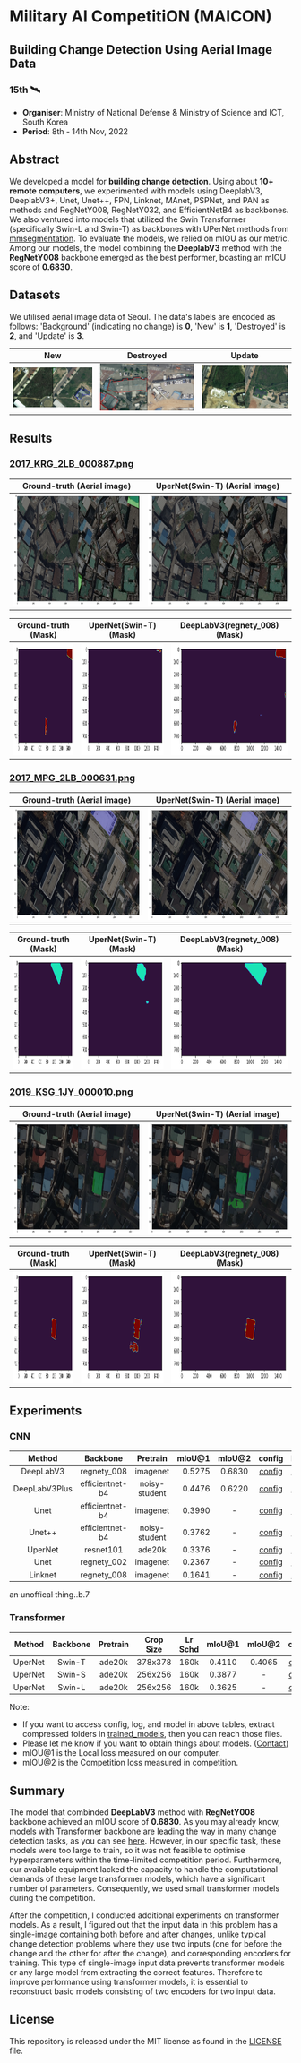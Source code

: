 # Military AI CompetitiON (MAICON)


## Building Change Detection Using Aerial Image Data
### 15th 🛰

- **Organiser**: Ministry of National Defense & Ministry of Science and ICT, South Korea
- **Period**: 8th - 14th Nov, 2022

## Abstract
We developed a model for **building change detection**. Using about **10+ remote computers**, we experimented with models using DeeplabV3, DeeplabV3+, Unet, Unet++, FPN, Linknet, MAnet, PSPNet, and PAN as methods and RegNetY008, RegNetY032, and EfficientNetB4 as backbones. We also ventured into models that utilized the Swin Transformer (specifically Swin-L and Swin-T) as backbones with UPerNet methods from [mmsegmentation](https://github.com/open-mmlab/mmsegmentation). To evaluate the models, we relied on mIOU as our metric. Among our models, the model combining the **DeeplabV3** method with the **RegNetY008** backbone emerged as the best performer, boasting an mIOU score of **0.6830**.

## Datasets
We utilised aerial image data of Seoul. The data's labels are encoded as follows: 'Background' (indicating no change) is **0**, 'New' is **1**, 'Destroyed' is **2**, and 'Update' is **3**.

| New | Destroyed | Update |
|:---:|:---:|:---:|
|![dataset_new](./assets/dataset_new.png)|![dataset_destroyed](./assets/dataset_destroy.png)|![dataset_update](./assets/dataset_update.png)|

## Results


### [2017_KRG_2LB_000887.png](./assets/2017_KRG_2LB_000887.png)
| Ground-truth (Aerial image) | UperNet(Swin-T) (Aerial image)|  
|:---:|:---:|  
|<img src="./assets/2017_KRG_2LB_000887_ground_truth_aerial_Img.png" width="400" height="200"/>|<img src="./assets/2017_KRG_2LB_000887_swinT_result_aerial_Img.png" width="400" height="200"/>|   

| Ground-truth (Mask)|UperNet(Swin-T) (Mask) |DeepLabV3(regnety_008) (Mask)|  
|:---:|:---:|:---:|  
|<img src="./assets/2017_KRG_2LB_000887_ground_truth_matplot.png" width="400" height="200"/>|<img src="./assets/2017_KRG_2LB_000887_swinT_result_matplot.png" width="400" height="200"/>|<img src="./assets/2017_KRG_2LB_000887_DeepLabV3_result_matplot.png" width="400" height="200"/>|  

### [2017_MPG_2LB_000631.png](./assets/2017_MPG_2LB_000631.png)
| Ground-truth (Aerial image) | UperNet(Swin-T) (Aerial image)|  
|:---:|:---:| 
|<img src="./assets/2017_MPG_2LB_000631_ground_truth_aerial_Img.png" width="400" height="200"/>|<img src="./assets/2017_MPG_2LB_000631_swinT_result_aerial_Img.png" width="400" height="200"/>|

| Ground-truth (Mask)|UperNet(Swin-T) (Mask) |DeepLabV3(regnety_008) (Mask)|  
|:---:|:---:|:---:|  
|<img src="./assets/2017_MPG_2LB_000631_ground_truth_matplot.png" width="400" height="200"/>|<img src="./assets/2017_MPG_2LB_000631_swinT_result_matplot.png" width="400" height="200"/>|<img src="./assets/2017_MPG_2LB_000631_DeepLabV3_result_matplot.png" width="400" height="200"/>|    


### [2019_KSG_1JY_000010.png](./assets/2019_KSG_1JY_000010.png)
| Ground-truth (Aerial image) | UperNet(Swin-T) (Aerial image)| 
|:---:|:---:|
|<img src="./assets/2019_KSG_1JY_000010_ground_truth_aerial_Img.png" width="400" height="200"/>|<img src="./assets/2019_KSG_1JY_000010_swinT_result_aerial_Img.png" width="400" height="200"/>|

|Ground-truth (Mask)|UperNet(Swin-T) (Mask) |DeepLabV3(regnety_008) (Mask)|  
|:---:|:---:|:---:|  
|<img src="./assets/2019_KSG_1JY_000010_ground_truth_matplot.png" width="400" height="200"/>|<img src="./assets/2019_KSG_1JY_000010_swinT_result_matplot.png" width="400" height="200"/>|<img src="./assets/2019_KSG_1JY_000010_DeepLabV3_result_matplot.png" width="400" height="200"/>|  


## Experiments

### CNN
| Method | Backbone | Pretrain | mIoU@1 | mIoU@2| config | log | model |
|:---:|:---:|:---:|---:|:---:|:---:|:---:|:---:|
| DeepLabV3 | regnety_008 | imagenet | 0.5275 | 0.6830 |[config](./trained_models/Best_models/DeepLabV3/20221113_010847(best)(DeepLabV3_regnety008)/train.yaml)|[log](./trained_models/Best_models/DeepLabV3/20221113_010847(best)(DeepLabV3_regnety008)/train.log)|[model](./trained_models/Best_models/DeepLabV3/20221113_010847(best)(DeepLabV3_regnety008)/model.pt)|
| DeepLabV3Plus | efficientnet-b4 | noisy-student | 0.4476 | 0.6220 |[config](./trained_models/trained_models/cnn/trained_models_maicon_codes_computer_room_5/train/DeepLabV3Plus/20221111_015224/train.yaml)|[log](./trained_models/trained_models/cnn/trained_models_maicon_codes_computer_room_5/train/DeepLabV3Plus/20221111_015224/train.log)|[model](./trained_models/trained_models/cnn/trained_models_maicon_codes_computer_room_5/train/DeepLabV3Plus/20221111_015224/model.pt)|
| Unet | efficientnet-b4 | imagenet | 0.3990 | - |[config](./trained_models/trained_models/cnn/trained_models_maicon_codes_computer_room_2/20221109_142314(unet_efficientb4)/train.yaml)|[log](./trained_models/trained_models/cnn/trained_models_maicon_codes_computer_room_2/20221109_142314(unet_efficientb4)/train.log)|[model](./trained_models/trained_models/cnn/trained_models_maicon_codes_computer_room_2/20221109_142314(unet_efficientb4)/model.pt)|
| Unet++ | efficientnet-b4 | noisy-student | 0.3762 | - |[config](./trained_models/trained_models/cnn/trained_models_maicon_codes_computer_room_2/20221109_151114(unet++_efficientb4)/train_copy1.yaml)|[log](./trained_models/trained_models/cnn/trained_models_maicon_codes_computer_room_2/20221109_151114(unet++_efficientb4)/train.log)|[model](./trained_models/trained_models/cnn/trained_models_maicon_codes_computer_room_2/20221109_151114(unet++_efficientb4)/model.pt)|
| UperNet | resnet101 | ade20k | 0.3376 | - |[config](./experiments_ViT/ViT/mmseg/mmsegmentation/configs/upernet/upernet_r101_512x512_160k_ade20k.py/)|[log](./trained_models/trained_models/cnn/upernet_r101_512x512_160k_ade20k/None.log.json)|[model](./trained_models/trained_models/cnn/upernet_r101_512x512_160k_ade20k/iter_780000(latest)_0.3376.pth)|
| Unet | regnety_002 | imagenet | 0.2367 | - |[config](./trained_models/trained_models/cnn/trainded_models_maicon_codes_computer_room_1(close_to_baseline)/train/Unet(regnety_002)/20221109_231024/train.yaml)|[log](./trained_models/trained_models/cnn/trainded_models_maicon_codes_computer_room_1(close_to_baseline)/train/Unet(regnety_002)/20221109_231024/train.log)|[model](./trained_models/trained_models/cnn/trainded_models_maicon_codes_computer_room_1(close_to_baseline)/train/Unet(regnety_002)/20221109_231024/model.pt)|
| Linknet | regnety_008 | imagenet | 0.1641 | - |[config](./trained_models/trained_models/cnn/trainded_models_maicon_codes_computer_room_1(close_to_baseline)/train/Linknet(regnety_008)/20221118_010442/train.yaml)|[log](./trained_models/trained_models/cnn/trainded_models_maicon_codes_computer_room_1(close_to_baseline)/train/Linknet(regnety_008)/20221118_010442/train.log)|[model](./trained_models/trained_models/cnn/trainded_models_maicon_codes_computer_room_1(close_to_baseline)/train/Linknet(regnety_008)/20221118_010442/model.pt)|

<strike>an unoffical thing..b.7</strike>

### Transformer
| Method | Backbone | Pretrain | Crop Size | Lr Schd | mIoU@1 | mIoU@2 | config | log | model |
|:---:|:---:|:---:|:---:|:---:|:---:|:---:|:---:|:---:|:---:|
| UperNet | Swin-T | ade20k | 378x378 | 160k | 0.4110 | 0.4065 |[config](./experiments_ViT/ViT/mmseg/mmsegmentation/configs/swin/upernet_swin_tiny_patch4_window7_512x512_160k_ade20k_pretrain_224x224_1K_MAICON)|[log]([config](./trained_models/Best_models/Transformer/upernet_swin_tiny_patch4_window7_512x512_160k_ade20k_pretrain_224x224_1K_8/None.log.json))|[model]([config](./trained_models/Best_models/Transformer/upernet_swin_tiny_patch4_window7_512x512_160k_ade20k_pretrain_224x224_1K_8/iter_80003_0.411.pth))|
| UperNet | Swin-S | ade20k | 256x256 | 160k | 0.3877 | - |[config](./experiments_ViT/ViT/mmseg/mmsegmentation/configs/swin/upernet_swin_small_patch4_window7_512x512_160k_ade20k_pretrain_224x224_1K.py)|[log](./trained_models/trained_models/transformer/swin_small_patch4_window7_512x512_160k_ade20k_3/None.log_4.json)|[model](./trained_models/trained_models/transformer/swin_small_patch4_window7_512x512_160k_ade20k_3/iter_820000_0.3877.pth)|
| UperNet | Swin-L | ade20k | 256x256 | 160k | 0.3625 | - |[config](./experiments_ViT/ViT/mmseg/mmsegmentation/configs/swin/upernet_swin_large_patch4_window7_512x512_pretrain_224x224_22K_160k_ade20k.py)|[log](./trained_models/trained_models/transformer/upernet_swin_large_patch4_window7_512x512_pretrain_224x224_22K_160k_ade20k/None.log.json)|[model](./trained_models/trained_models/transformer/upernet_swin_large_patch4_window7_512x512_pretrain_224x224_22K_160k_ade20k/iter_970000_0.3625.pth)|

Note: 
- If you want to access config, log, and model in above tables, extract compressed folders in [trained_models](./trained_models/), then you can reach those files.
- Please let me know if you want to obtain things about models. ([Contact](mailto:asdd3525@gmail.com))
- mIOU@1 is the Local loss measured on our computer. 
- mIOU@2 is the Competition loss measured in competition. 

## Summary
The model that combinded **DeepLabV3** method with **RegNetY008** backbone achieved an mIOU score of **0.6830**. As you may already know, models with Transformer backbone are leading the way in many change detection tasks, as you can see [here](https://paperswithcode.com/sota/change-detection-on-dsifn-cd?p=a-transformer-based-siamese-network-for). However, in our specific task, these models were too large to train, so it was not feasible to optimise hyperparameters within the time-limited competition period. Furthermore, our available equipment lacked the capacity to handle the computational demands of these large transformer models, which have a significant number of parameters. Consequently, we used small transformer models during the competition.

After the competition, I conducted additional experiments on transformer models. As a result, I figured out that the input data in this problem has a single-image containing both before and after changes, unlike typical change detection problems where they use two inputs (one for before the change and the other for after the change), and corresponding encoders for training. This type of single-image input data prevents transformer models or any large model from extracting the correct features. Therefore to improve performance using transformer models, it is essential to reconstruct basic models consisting of two encoders for two input data.

## License
This repository is released under the MIT license as found in the [LICENSE](LICENSE) file.
